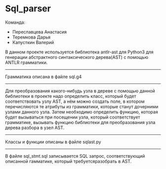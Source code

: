 # Sql_parser

Команда:
* Переславцева Анастасия 
* Теремкова Дарья
* Капусткин Валерий

В данном проекте используется библиотека antlr-ast для Python3 для генерации абстрактного синтаксического дерева(AST) с помощью ANTLR грамматики.
***
Грамматика описана в файле sql.g4
***
Для преобразования какого-нибудь узла в дереве с помощью данной библиотеки в проекте надо определить класс, который будет соответствовать узлу AST, а нём можно создать поле, в котором перечисляются те атрибуты из грамматики, которые станут дочерними узлами данного узла.
Затем необходимо определить функцию, которая будет вызываться при посещении узла, который соответствует грамматике, вызывать функцию библиотеки для преобразования узла дерева разбора в узел AST.
***
Классы и функции описаны в файле sqlast.py
***
В файле sql_stmt.sql записывается SQL запрос, соответствующий описанной гамматике, который требуетсяразобрать в AST.
